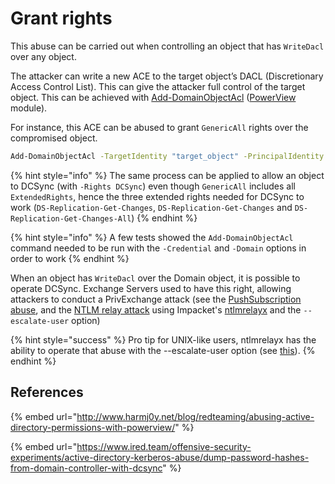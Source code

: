 # Grant rights

This abuse can be carried out when controlling an object that has `WriteDacl` over any object.

The attacker can write a new ACE to the target object’s DACL \(Discretionary Access Control List\). This can give the attacker full control of the target object. This can be achieved with [Add-DomainObjectAcl](https://powersploit.readthedocs.io/en/latest/Recon/Add-DomainObjectAcl/) \([PowerView](https://github.com/PowerShellMafia/PowerSploit/blob/dev/Recon/PowerView.ps1) module\).

For instance, this ACE can be abused to grant `GenericAll` rights over the compromised object.

```bash
Add-DomainObjectAcl -TargetIdentity "target_object" -PrincipalIdentity "controlled_object" -Rights All
```

{% hint style="info" %}
The same process can be applied to allow an object to DCSync \(with `-Rights DCSync`\) even though `GenericAll` includes all `ExtendedRights`, hence the three extended rights needed for DCSync to work \(`DS-Replication-Get-Changes`, `DS-Replication-Get-Changes` and `DS-Replication-Get-Changes-All`\)
{% endhint %}

{% hint style="info" %}
A few tests showed the `Add-DomainObjectAcl` command needed to be run with the `-Credential` and `-Domain` options in order to work
{% endhint %}

When an object has `WriteDacl` over the Domain object, it is possible to operate DCSync. Exchange Servers used to have this right, allowing attackers to conduct a PrivExchange attack \(see the [PushSubscription abuse](../forced-authentications/privexchange-pushsubscription-abuse.md), and the [NTLM relay attack](../abusing-lm-and-ntlm/ntlm-relay.md) using Impacket's [ntlmrelayx](https://github.com/SecureAuthCorp/impacket/blob/master/examples/ntlmrelayx.py) and the `--escalate-user` option\)

{% hint style="success" %}
Pro tip for UNIX-like users, ntlmrelayx has the ability to operate that abuse with the --escalate-user option \(see [this](https://medium.com/@arkanoidctf/hackthebox-writeup-forest-4db0de793f96)\).
{% endhint %}

## References

{% embed url="http://www.harmj0y.net/blog/redteaming/abusing-active-directory-permissions-with-powerview/" %}

{% embed url="https://www.ired.team/offensive-security-experiments/active-directory-kerberos-abuse/dump-password-hashes-from-domain-controller-with-dcsync" %}

